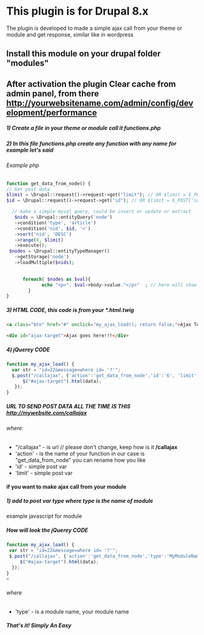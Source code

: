 # This plugin is for Drupal 8.x
The plugin  is developed to made a simple ajax call from your theme or module and get response, similar like in wordpress
## Install this module on your drupal folder "modules"
## After activation the plugin Clear cache from admin panel, from there http://yourwebsitename.com/admin/config/development/performance
 
##### 1) Create a file in your theme or module call it functions.php 
##### 2) In this file functions.php create any function with any name for example let's said 

###### Example php
```php
function get_data_from_node() {
// Get post data
$limit = \Drupal::request()->request->get("limit"); // OR $limit = $_POST['limit'];
$id = \Drupal::request()->request->get("id"); // OR $limit = $_POST['id'];

  // make a simple mysql query, could be insert or update or extract
   $nids = \Drupal::entityQuery('node')
   ->condition('type', 'article')
   ->condition('nid', $id, '<')
   ->sort('nid', 'DESC')
   ->range(0, $limit)
   ->execute();
 $nodes = \Drupal::entityTypeManager()
   ->getStorage('node')
   ->loadMultiple($nids);
      

      foreach( $nodes as $val){
             echo "<p>". $val->body->value."</p>"  ; // here will show the article content
        }
} 
```

##### 3) HTML CODE, this code is from your *.html.twig
 
```html
<a class="btn" href="#" onclick="my_ajax_load(); return false;">Ajax Test</a>

<div id="ajax-target">Ajax goes here!!!</div>
```

##### 4) jQuerey CODE

```javascript 
function my_ajax_load() {
  var str = "id=22&message=where id= '?'";
  $.post("/callajax", {'action':'get_data_from_node','id':'6', 'limit':'5' }, function(data) {
      $("#ajax-target").html(data);
   });
}

 ```
 
##### URL TO SEND POST DATA ALL THE TIME IS THIS  http://mywebsite.com/callajax 
  
###### where:
  
- "/callajax" - is url // please don't change, keep how is it **/callajax**
- 'action' - is the name of your function in our case is "get_data_from_node" you can rename how you like
- 'id' - simple post var
- 'limit' - simple post var

#### if you want to make ajax call from your module 

##### 1) add to post var type where **type** is the name of module
example javascript for module 

##### How will look the jQuerey CODE
 ```javascript
function my_ajax_load() {
  var str = "id=22&message=where id= '?'";
  $.post("/callajax", {'action':'get_data_from_node','type':'MyModuleName','id':'6', 'limit':'5' }, function(data) {
      $("#ajax-target").html(data);
   });
}
< 
```

###### where
 
- 'type' - is a module name, your module name
 


##### That's it! Simply An Easy